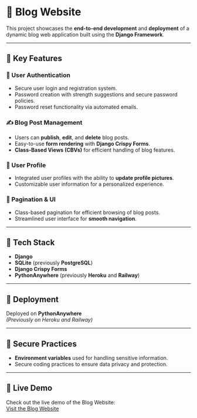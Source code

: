 # 📖 Blog Website

This project showcases the **end-to-end development** and **deployment** of a dynamic blog web application built using the **Django Framework**.

---

## 🌟 Key Features

### 🔑 User Authentication
- Secure user login and registration system.
- Password creation with strength suggestions and secure password policies.
- Password reset functionality via automated emails.

### ✍️ Blog Post Management
- Users can **publish**, **edit**, and **delete** blog posts.
- Easy-to-use **form rendering** with **Django Crispy Forms**.
- **Class-Based Views (CBVs)** for efficient handling of blog features.

### 👤 User Profile
- Integrated user profiles with the ability to **update profile pictures**.
- Customizable user information for a personalized experience.

### 📜 Pagination & UI
- Class-based pagination for efficient browsing of blog posts.
- Streamlined user interface for **smooth navigation**.

---

## 🔧 Tech Stack

- **Django**  
- **SQLite** (previously **PostgreSQL**)  
- **Django Crispy Forms**  
- **PythonAnywhere** (previously **Heroku** and **Railway**)

---

## 🚀 Deployment

Deployed on **PythonAnywhere**  
*(Previously on Heroku and Railway)*

---

## 🔐 Secure Practices

- **Environment variables** used for handling sensitive information.
- Secure coding practices to ensure data privacy and protection.

---

## 📡 Live Demo

Check out the live demo of the Blog Website:  
[Visit the Blog Website](https://m0er.pythonanywhere.com/)

